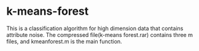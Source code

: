 # k-means-forest
This is a classification algorithm for high dimension data that contains attribute noise.
The compressed file(k-means forest.rar) contains three m files, and kmeanforest.m is the main function.
